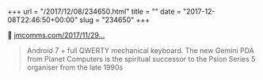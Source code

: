 +++
url = "/2017/12/08/234650.html"
title = ""
date = "2017-12-08T22:46:50+00:00"
slug = "234650"
+++

📎 [jmcomms.com/2017/11/29…](https://jmcomms.com/2017/11/29/gemini-pda-20-years-on-meet-the-all-new-psion-series-5/)

> Android 7 + full QWERTY mechanical keyboard. The new Gemini PDA from Planet Computers is the spiritual successor to the Psion Series 5 organiser from the late 1990s 
